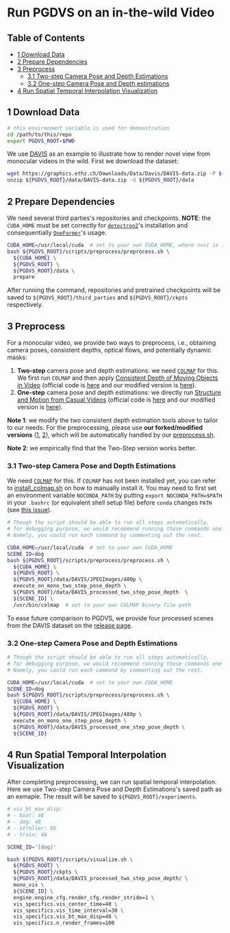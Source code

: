 # Run PGDVS on an in-the-wild Video

## Table of Contents

- [1 Download Data](#1-download-data)
- [2 Prepare Dependencies](#2-prepare-dependencies)
- [3 Preprocess](#3-preprocess)
  - [3.1 Two-step Camera Pose and Depth Estimations](#31-two-step-camera-pose-and-depth-estimations)
  - [3.2 One-step Camera Pose and Depth estimations](#32-one-step-camera-pose-and-depth-estimations)
- [4 Run Spatial Temporal Interpolation Visualization](#4-run-spatial-temporal-interpolation-visualization)

## 1 Download Data

```bash
# this environment variable is used for demonstration
cd /path/to/this/repo
export PGDVS_ROOT=$PWD
```

We use [DAVIS](https://davischallenge.org/) as an example to illustrate how to render novel view from monocular videos in the wild. First we download the dataset:
```bash
wget https://graphics.ethz.ch/Downloads/Data/Davis/DAVIS-data.zip -P ${PGDVS_ROOT}/data
unzip ${PGDVS_ROOT}/data/DAVIS-data.zip -d ${PGDVS_ROOT}/data
```

## 2 Prepare Dependencies

We need several third parties's repositories and checkpoints. **NOTE**: the `CUDA_HOME` must be set correctly for [`detectron2`](https://github.com/facebookresearch/detectron2)'s installation and consequentially [`OneFormer`](https://github.com/SHI-Labs/OneFormer)'s usage.
```bash
CUDA_HOME=/usr/local/cuda  # set to your own CUDA_HOME, where nvcc is installed
bash ${PGDVS_ROOT}/scripts/preprocess/preprocess.sh \
  ${CUDA_HOME} \
  ${PGDVS_ROOT} \
  ${PGDVS_ROOT}/data \
  prepare
```
After running the command, repositories and pretrained checkpoints will be saved to `${PGDVS_ROOT}/third_parties` and `${PGDVS_ROOT}/ckpts` respectively.

## 3 Preprocess

For a monocular video, we provide two ways to preprocess, i.e., obtaining camera poses, consistent depths, optical flows, and potentially dynamic masks: 
1. **Two-step** camera pose and depth estimations: we need [`COLMAP`](https://github.com/colmap/colmap) for this. We first run `COLMAP` and then apply [Consistent Depth of Moving Objects in Video](https://arxiv.org/abs/2108.01166) (official code is [here](https://github.com/google/dynamic-video-depth) and our modified version is [here](https://github.com/Xiaoming-Zhao/dynamic-video-depth)).
2. **One-step** camera pose and depth estimations: we directly run [Structure and Motion from Casual Videos](https://www.ecva.net/papers/eccv_2022/papers_ECCV/papers/136930020.pdf) (official code is [here](https://github.com/ztzhang/casualSAM) and our modified version is [here](https://github.com/Xiaoming-Zhao/casualSAM)).

**Note 1**: we modify the two consistent depth estimation tools above to tailor to our needs. For the preprocessing, please use **our forked/modified versions** ([1](https://github.com/Xiaoming-Zhao/dynamic-video-depth), [2](https://github.com/Xiaoming-Zhao/casualSAM)), which will be automatically handled by our [preprocess.sh](../scripts/preprocess/preprocess.sh).

**Note 2**: we empirically find that the Two-Step version works better.

### 3.1 Two-step Camera Pose and Depth Estimations

We need [`COLMAP`](https://github.com/colmap/colmap) for this. If `COLMAP` has not been installed yet, you can refer to [install_colmap.sh](../scripts/preprocess/install_colmap.sh) on how to manually install it. You may need to first set an environment variable `NOCONDA_PATH` by putting `export NOCONDA_PATH=$PATH` in your `.bashrc` (or equivalent shell setup file) before `conda` changes `PATH` (see [this issue](https://github.com/pism/pism/issues/356)).

```bash
# Though the script should be able to run all steps automatically,
# for debugging purpose, we would recommend running those commands one by one.
# Namely, you could run each command by commenting out the rest.

CUDA_HOME=/usr/local/cuda  # set to your own CUDA_HOME
SCENE_ID=dog
bash ${PGDVS_ROOT}/scripts/preprocess/preprocess.sh \
  ${CUDA_HOME} \
  ${PGDVS_ROOT} \
  ${PGDVS_ROOT}/data/DAVIS/JPEGImages/480p \
  execute_on_mono_two_step_pose_depth \
  ${PGDVS_ROOT}/data/DAVIS_processed_two_step_pose_depth  \
  ${SCENE_ID} \
  /usr/bin/colmap  # set to your own COLMAP binary file path
```

To ease future comparison to PGDVS, we provide four processed scenes from the DAVIS dataset on the [release page](https://github.com/apple/ml-pgdvs/releases/tag/v0.2).

### 3.2 One-step Camera Pose and Depth Estimations

```bash
# Though the script should be able to run all steps automatically,
# for debugging purpose, we would recommend running those commands one by one.
# Namely, you could run each command by commenting out the rest.

CUDA_HOME=/usr/local/cuda  # set to your own CUDA_HOME
SCENE_ID=dog
bash ${PGDVS_ROOT}/scripts/preprocess/preprocess.sh \
  ${CUDA_HOME} \
  ${PGDVS_ROOT} \
  ${PGDVS_ROOT}/data/DAVIS/JPEGImages/480p \
  execute_on_mono_one_step_pose_depth \
  ${PGDVS_ROOT}/data/DAVIS_processed_one_step_pose_depth \
  ${SCENE_ID}
```

## 4 Run Spatial Temporal Interpolation Visualization

After completing preprocessing, we can run spatial temporal interpolation. Here we use Two-step Camera Pose and Depth Estimations's saved path as an exmaple. The result will be saved to `${PGDVS_ROOT}/experiments`.
```bash
# vis_bt_max_disp:
# - boat: 48
# - dog: 48
# - stroller: 96
# - train: 48

SCENE_ID='[dog]'

bash ${PGDVS_ROOT}/scripts/visualize.sh \
  ${PGDVS_ROOT} \
  ${PGDVS_ROOT}/ckpts \
  ${PGDVS_ROOT}/data/DAVIS_processed_two_step_pose_depth/ \
  mono_vis \
  ${SCENE_ID} \
  engine.engine_cfg.render_cfg.render_stride=1 \
  vis_specifics.vis_center_time=40 \
  vis_specifics.vis_time_interval=30 \
  vis_specifics.vis_bt_max_disp=48 \
  vis_specifics.n_render_frames=100
```